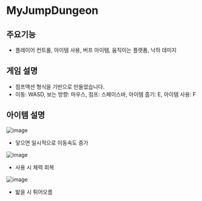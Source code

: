 # MyJumpDungeon

## 주요기능
- 플레이어 컨트롤, 아이템 사용, 버프 아이템, 움직이는 플랫폼, 낙하 데미지

## 게임 설명
- 점프액션 형식을 기반으로 만들었습니다.
- 이동: WASD, 보는 방향: 마우스, 점프: 스페이스바, 아이템 줍기: E, 아이템 사용: F

## 아이템 설명
![image](https://github.com/user-attachments/assets/e6f568c7-63e9-4e2b-8579-0f461a8d36e7)
- 닿으면 일시적으로 이동속도 증가
  
![image](https://github.com/user-attachments/assets/ff2666a9-8d85-4f72-b630-298f993cc9c3)
- 사용 시 체력 회복

![image](https://github.com/user-attachments/assets/f6c9e38c-e7cf-461f-a417-fee31d08f8ea)
- 밟을 시 튀어오름




